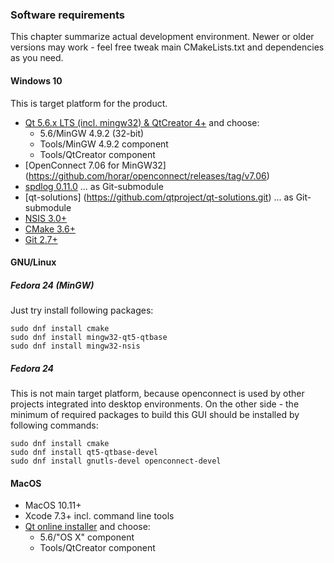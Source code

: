 ### Software requirements
This chapter summarize actual development environment. Newer or older versions may work - feel free tweak main CMakeLists.txt and dependencies as you need.

#### Windows 10
This is target platform for the product.

- [Qt 5.6.x LTS (incl. mingw32) & QtCreator 4+](http://download.qt.io/official_releases/online_installers/qt-unified-windows-x86-online.exe) and choose:
    - 5.6/MinGW 4.9.2 (32-bit)
    - Tools/MinGW 4.9.2 component
    - Tools/QtCreator component
- [OpenConnect 7.06 for MinGW32] (https://github.com/horar/openconnect/releases/tag/v7.06)
- [spdlog 0.11.0](https://github.com/gabime/spdlog) ... as Git-submodule
- [qt-solutions] (https://github.com/qtproject/qt-solutions.git) ... as Git-submodule
- [NSIS 3.0+](http://nsis.sourceforge.net/Main_Page)
- [CMake 3.6+](https://cmake.org/)
- [Git 2.7+](https://git-scm.com/)

#### GNU/Linux
##### Fedora 24 (MinGW)
Just try install following packages:

    sudo dnf install cmake
    sudo dnf install mingw32-qt5-qtbase
    sudo dnf install mingw32-nsis

##### Fedora 24
This is not main target platform, because openconnect is used by other projects integrated into desktop environments. On the other side - the minimum of required packages to build this GUI should be installed by following commands:

    sudo dnf install cmake
    sudo dnf install qt5-qtbase-devel
    sudo dnf install gnutls-devel openconnect-devel

#### MacOS
- MacOS 10.11+
- Xcode 7.3+ incl. command line tools
- [Qt online installer](http://download.qt.io/official_releases/online_installers/qt-unified-mac-x64-online.dmg) and choose:
    - 5.6/"OS X" component
    - Tools/QtCreator component



